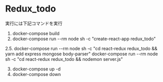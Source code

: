 # Redux_todo

実行には下記コマンドを実行

1.
    docker-compose build
2.
    docker-compose run --rm node sh -c "create-react-app redux_todo"
<!-- 2.
    docker-compose run --rm node sh -c "yarn create react-app redux_todo"
2.
    docker-compose run --rm node sh -c "yarn add create-react-app && npx create-react-app redux_todo"
2.
    docker-compose run --rm node sh -c "npm install -g create-react-app && npx create-react-app ." こちらでは権限関係でエラーが発生
-->
2.5.
    docker-compose run --rm node sh -c "cd react-redux redux_todo && yarn add express mongose body-parser"
    docker-compose run --rm node sh -c "cd react-redux redux_todo && nodemon server.js"

3.
    docker-compose up -d
4.
    docker-compose down
